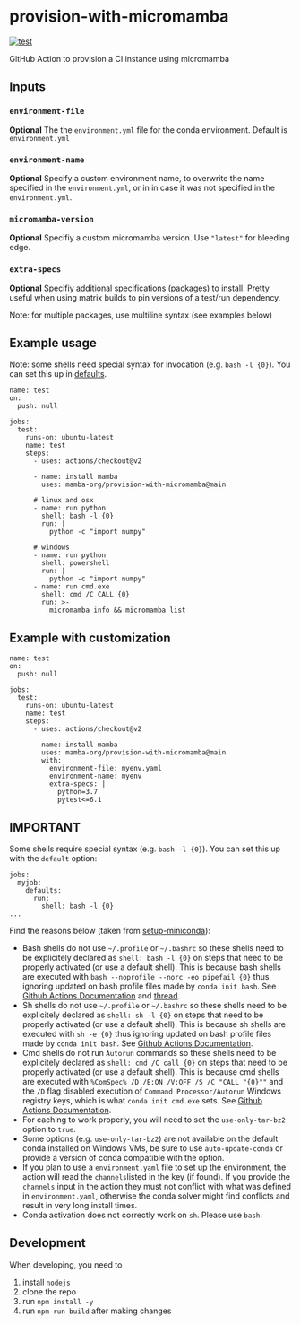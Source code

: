 # provision-with-micromamba

[![test](https://github.com/mamba-org/provision-with-micromamba/workflows/test/badge.svg)](https://github.com/mamba-org/provision-with-micromamba/actions?query=workflow%3Atest)

GitHub Action to provision a CI instance using micromamba

## Inputs

### `environment-file`

**Optional** The the `environment.yml` file for the conda environment. Default is `environment.yml`

### `environment-name`

**Optional** Specify a custom environment name,
to overwrite the name specified in the `environment.yml`,
or in in case it was not specified in the `environment.yml`.

### `micromamba-version`

**Optional** Specifiy a custom micromamba version. Use `"latest"` for bleeding edge.

### `extra-specs`

**Optional** Specifiy additional specifications (packages) to install. Pretty useful when using matrix builds to pin versions of a test/run dependency.

Note: for multiple packages, use multiline syntax (see examples below)

## Example usage

Note: some shells need special syntax for invocation (e.g. `bash -l {0}`). You can set this up in [defaults](setup_default).

```
name: test
on:
  push: null

jobs:
  test:
    runs-on: ubuntu-latest
    name: test
    steps:
      - uses: actions/checkout@v2

      - name: install mamba
        uses: mamba-org/provision-with-micromamba@main

      # linux and osx
      - name: run python
        shell: bash -l {0}
        run: |
          python -c "import numpy"

      # windows
      - name: run python
        shell: powershell
        run: |
          python -c "import numpy"
      - name: run cmd.exe
        shell: cmd /C CALL {0}
        run: >-
          micromamba info && micromamba list
```

## Example with customization

```
name: test
on:
  push: null

jobs:
  test:
    runs-on: ubuntu-latest
    name: test
    steps:
      - uses: actions/checkout@v2

      - name: install mamba
        uses: mamba-org/provision-with-micromamba@main
        with:
          environment-file: myenv.yaml
          environment-name: myenv
          extra-specs: |
            python=3.7
            pytest<=6.1
```

## IMPORTANT

Some shells require special syntax (e.g. `bash -l {0}`). You can set this up with the `default` option:

```
jobs:
  myjob:
    defaults:
      run:
        shell: bash -l {0}
...
```

Find the reasons below (taken from [setup-miniconda](https://github.com/conda-incubator/setup-miniconda/blob/master/README.md#important)):

- Bash shells do not use `~/.profile` or `~/.bashrc` so these shells need to be
  explicitely declared as `shell: bash -l {0}` on steps that need to be properly
  activated (or use a default shell). This is because bash shells are executed
  with `bash --noprofile --norc -eo pipefail {0}` thus ignoring updated on bash
  profile files made by `conda init bash`. See
  [Github Actions Documentation](https://help.github.com/en/actions/automating-your-workflow-with-github-actions/workflow-syntax-for-github-actions#using-a-specific-shell)
  and
  [thread](https://github.community/t5/GitHub-Actions/How-to-share-shell-profile-between-steps-or-how-to-use-nvm-rvm/td-p/33185).
- Sh shells do not use `~/.profile` or `~/.bashrc` so these shells need to be
  explicitely declared as `shell: sh -l {0}` on steps that need to be properly
  activated (or use a default shell). This is because sh shells are executed
  with `sh -e {0}` thus ignoring updated on bash profile files made by
  `conda init bash`. See
  [Github Actions Documentation](https://help.github.com/en/actions/automating-your-workflow-with-github-actions/workflow-syntax-for-github-actions#using-a-specific-shell).
- Cmd shells do not run `Autorun` commands so these shells need to be
  explicitely declared as `shell: cmd /C call {0}` on steps that need to be
  properly activated (or use a default shell). This is because cmd shells are
  executed with `%ComSpec% /D /E:ON /V:OFF /S /C "CALL "{0}""` and the `/D` flag
  disabled execution of `Command Processor/Autorun` Windows registry keys, which
  is what `conda init cmd.exe` sets. See
  [Github Actions Documentation](https://help.github.com/en/actions/automating-your-workflow-with-github-actions/workflow-syntax-for-github-actions#using-a-specific-shell).
- For caching to work properly, you will need to set the `use-only-tar-bz2`
  option to `true`.
- Some options (e.g. `use-only-tar-bz2`) are not available on the default conda
  installed on Windows VMs, be sure to use `auto-update-conda` or provide a
  version of conda compatible with the option.
- If you plan to use a `environment.yaml` file to set up the environment, the
  action will read the `channels`listed in the key (if found). If you provide
  the `channels` input in the action they must not conflict with what was
  defined in `environment.yaml`, otherwise the conda solver might find conflicts
  and result in very long install times.
- Conda activation does not correctly work on `sh`. Please use `bash`.

## Development

When developing, you need to

1. install `nodejs`
2. clone the repo
3. run `npm install -y`
4. run `npm run build` after making changes
